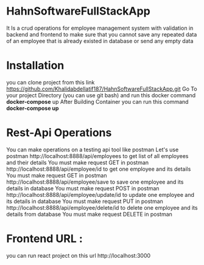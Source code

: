 # HahnSoftwareFullStackApp


It Is a crud operations for employee management system with validation in backend and frontend to make sure that you cannot save any repeated data of an employee that is already existed in database or send any empty data

# Installation
you can clone project from this link https://github.com/Khalidabdellatif187/HahnSoftwareFullStackApp.git Go To your project Directory (you can use git bash) and run this docker command <strong>docker-compose</strong> up After Building Container you can run this command 
<strong>docker-compose up</strong>

# Rest-Api Operations
You can make operations on a testing api tool like postman
Let's use postman http://localhost:8888/api/employees to get list of all employees and their details You must make request GET in postman <br/>
http://localhost:8888/api/employee/id to get one employee and its details You must make request GET in postman 
http://localhost:8888/api/employee/save to save one employee and its details in database You must make request POST in postman 
http://localhost:8888/api/employee/update/id to update one employee and its details in database You must make request PUT in postman 
http://localhost:8888/api/employee/delete/id to delete one employee and its details from database You must make request DELETE in postman

# Frontend URL :
you can run react project on this url http://localhost:3000
